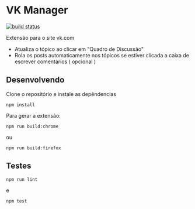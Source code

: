# VK Manager

[![build status](https://img.shields.io/travis/knoxzin1/vk-manager/master.svg?style=flat-square)](https://travis-ci.org/knoxzin1/vk-manager)

Extensão para o site vk.com

* Atualiza o tópico ao clicar em "Quadro de Discussão"
* Rola os posts automaticamente nos tópicos se estiver clicada a caixa de escrever comentários ( opcional )

## Desenvolvendo

Clone o repositório e instale as depêndencias

`npm install`

Para gerar a extensão:

`npm run build:chrome`

ou

`npm run build:firefox`

## Testes

`npm run lint`

e 

`npm test`
